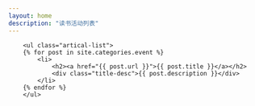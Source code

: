 ```yaml
---
layout: home
description: "读书活动列表"
---
```


        <ul class="artical-list">
        {% for post in site.categories.event %}
            <li>
                <h2><a href="{{ post.url }}">{{ post.title }}</a></h2>
                <div class="title-desc">{{ post.description }}</div>
            </li>
        {% endfor %}
        </ul>
